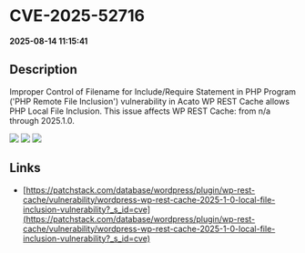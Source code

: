 # CVE-2025-52716

**2025-08-14 11:15:41**

## Description
Improper Control of Filename for Include/Require Statement in PHP Program ('PHP Remote File Inclusion') vulnerability in Acato WP REST Cache allows PHP Local File Inclusion. This issue affects WP REST Cache: from n/a through 2025.1.0.

![](https://img.shields.io/static/v1?label=Score&message=7.5&color=red)
![](https://img.shields.io/static/v1?label=Severity&message=HIGH&color=red)
![](https://img.shields.io/static/v1?label=CWE&message=RFI&color=green)

## Links
- [https://patchstack.com/database/wordpress/plugin/wp-rest-cache/vulnerability/wordpress-wp-rest-cache-2025-1-0-local-file-inclusion-vulnerability?_s_id=cve](https://patchstack.com/database/wordpress/plugin/wp-rest-cache/vulnerability/wordpress-wp-rest-cache-2025-1-0-local-file-inclusion-vulnerability?_s_id=cve)
